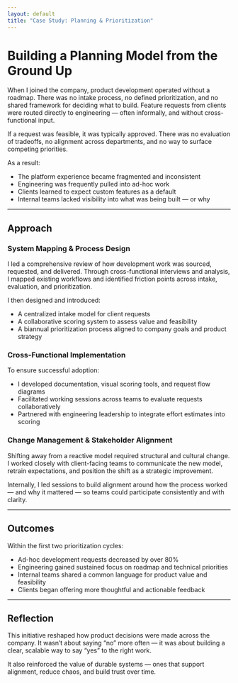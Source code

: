 ```yaml
---
layout: default
title: "Case Study: Planning & Prioritization"
---
```


# Building a Planning Model from the Ground Up

When I joined the company, product development operated without a roadmap. There was no intake process, no defined prioritization, and no shared framework for deciding what to build. Feature requests from clients were routed directly to engineering — often informally, and without cross-functional input.

If a request was feasible, it was typically approved. There was no evaluation of tradeoffs, no alignment across departments, and no way to surface competing priorities.

As a result:

- The platform experience became fragmented and inconsistent  
- Engineering was frequently pulled into ad-hoc work  
- Clients learned to expect custom features as a default  
- Internal teams lacked visibility into what was being built — or why  

---

## Approach

### System Mapping & Process Design

I led a comprehensive review of how development work was sourced, requested, and delivered. Through cross-functional interviews and analysis, I mapped existing workflows and identified friction points across intake, evaluation, and prioritization.

I then designed and introduced:

- A centralized intake model for client requests  
- A collaborative scoring system to assess value and feasibility  
- A biannual prioritization process aligned to company goals and product strategy  

### Cross-Functional Implementation

To ensure successful adoption:

- I developed documentation, visual scoring tools, and request flow diagrams  
- Facilitated working sessions across teams to evaluate requests collaboratively  
- Partnered with engineering leadership to integrate effort estimates into scoring  

### Change Management & Stakeholder Alignment

Shifting away from a reactive model required structural and cultural change. I worked closely with client-facing teams to communicate the new model, retrain expectations, and position the shift as a strategic improvement.

Internally, I led sessions to build alignment around how the process worked — and why it mattered — so teams could participate consistently and with clarity.

---

## Outcomes

Within the first two prioritization cycles:

- Ad-hoc development requests decreased by over 80%  
- Engineering gained sustained focus on roadmap and technical priorities  
- Internal teams shared a common language for product value and feasibility  
- Clients began offering more thoughtful and actionable feedback  

---

## Reflection

This initiative reshaped how product decisions were made across the company. It wasn’t about saying “no” more often — it was about building a clear, scalable way to say “yes” to the right work.

It also reinforced the value of durable systems — ones that support alignment, reduce chaos, and build trust over time.
